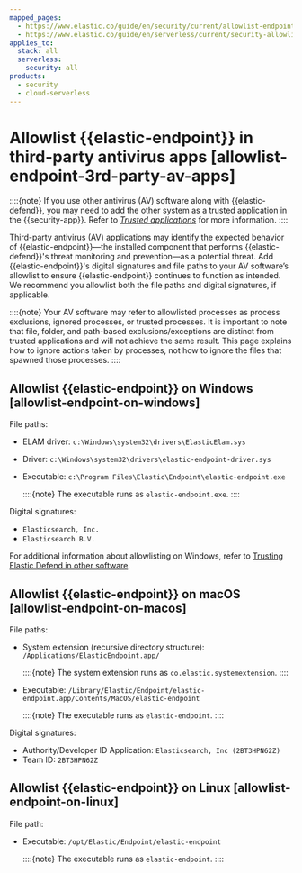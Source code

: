 ```yaml
---
mapped_pages:
  - https://www.elastic.co/guide/en/security/current/allowlist-endpoint-3rd-party-av-apps.html
  - https://www.elastic.co/guide/en/serverless/current/security-allowlist-endpoint.html
applies_to:
  stack: all
  serverless:
    security: all
products:
  - security
  - cloud-serverless
---
```




# Allowlist {{elastic-endpoint}} in third-party antivirus apps [allowlist-endpoint-3rd-party-av-apps]

::::{note}
If you use other antivirus (AV) software along with {{elastic-defend}}, you may need to add the other system as a trusted application in the {{security-app}}. Refer to [*Trusted applications*](trusted-applications.md) for more information.
::::


Third-party antivirus (AV) applications may identify the expected behavior of {{elastic-endpoint}}—the installed component that performs {{elastic-defend}}'s threat monitoring and prevention—as a potential threat. Add {{elastic-endpoint}}'s digital signatures and file paths to your AV software’s allowlist to ensure {{elastic-endpoint}} continues to function as intended. We recommend you allowlist both the file paths and digital signatures, if applicable.

::::{note}
Your AV software may refer to allowlisted processes as process exclusions, ignored processes, or trusted processes. It is important to note that file, folder, and path-based exclusions/exceptions are distinct from trusted applications and will not achieve the same result. This page explains how to ignore actions taken by processes, not how to ignore the files that spawned those processes.
::::



## Allowlist {{elastic-endpoint}} on Windows [allowlist-endpoint-on-windows]

File paths:

* ELAM driver: `c:\Windows\system32\drivers\ElasticElam.sys`
* Driver: `c:\Windows\system32\drivers\elastic-endpoint-driver.sys`
* Executable: `c:\Program Files\Elastic\Endpoint\elastic-endpoint.exe`

    ::::{note}
    The executable runs as `elastic-endpoint.exe`.
    ::::


Digital signatures:

* `Elasticsearch, Inc.`
* `Elasticsearch B.V.`

For additional information about allowlisting on Windows, refer to [Trusting Elastic Defend in other software](https://github.com/elastic/endpoint/blob/main/PerformanceIssues-Windows.md#trusting-elastic-defend-in-other-software).


## Allowlist {{elastic-endpoint}} on macOS [allowlist-endpoint-on-macos]

File paths:

* System extension (recursive directory structure): `/Applications/ElasticEndpoint.app/`

    ::::{note}
    The system extension runs as `co.elastic.systemextension`.
    ::::

* Executable: `/Library/Elastic/Endpoint/elastic-endpoint.app/Contents/MacOS/elastic-endpoint`

    ::::{note}
    The executable runs as `elastic-endpoint`.
    ::::


Digital signatures:

* Authority/Developer ID Application: `Elasticsearch, Inc (2BT3HPN62Z)`
* Team ID: `2BT3HPN62Z`


## Allowlist {{elastic-endpoint}} on Linux [allowlist-endpoint-on-linux]

File path:

* Executable: `/opt/Elastic/Endpoint/elastic-endpoint`

    ::::{note}
    The executable runs as `elastic-endpoint`.
    ::::

